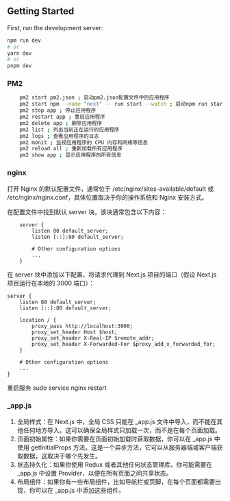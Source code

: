 ## Getting Started

First, run the development server:

```bash
npm run dev
# or
yarn dev
# or
pnpm dev
```

### PM2

```bash
    pm2 start pm2.json ; 启动pm2.json配置文件中的应用程序
    pm2 start npm --name "next" -- run start --watch ; 启动npm run start命令
    pm2 stop app ; 停止应用程序
    pm2 restart app ; 重启应用程序
    pm2 delete app ; 删除应用程序
    pm2 list ; 列出当前正在运行的应用程序
    pm2 logs ; 查看应用程序的日志
    pm2 monit ; 监视应用程序的 CPU 内存和网络等信息
    pm2 reload all ; 重新加载所有应用程序
    pm2 show app ; 显示应用程序的所有信息
```

### nginx

打开 Nginx 的默认配置文件，通常位于 /etc/nginx/sites-available/default 或 /etc/nginx/nginx.conf，具体位置取决于你的操作系统和
Nginx 安装方式。

在配置文件中找到默认 server 块。该块通常包含以下内容：

```
    server {
        listen 80 default_server;
        listen [::]:80 default_server;
    
        # Other configuration options
        ...
    }

```

在 server 块中添加以下配置，将请求代理到 Next.js 项目的端口（假设 Next.js 项目运行在本地的 3000 端口）：

```
server {
    listen 80 default_server;
    listen [::]:80 default_server;

    location / {
        proxy_pass http://localhost:3000;
        proxy_set_header Host $host;
        proxy_set_header X-Real-IP $remote_addr;
        proxy_set_header X-Forwarded-For $proxy_add_x_forwarded_for;
    }

    # Other configuration options
    ...
}
```

重启服务 sudo service nginx restart

### _app.js

1. 全局样式：在 Next.js 中，全局 CSS 只能在 _app.js 文件中导入，而不能在其他任何地方导入。这可以确保全局样式只加载一次，而不是在每个页面加载。
3. 页面初始属性：如果你需要在页面初始加载时获取数据，你可以在 _app.js 中使用 getInitialProps
   方法。这是一个异步方法，它可以从服务器端或客户端获取数据，这取决于哪个先发生。
5. 状态持久化：如果你使用 Redux 或者其他任何状态管理库，你可能需要在 _app.js 中设置 Provider，以便在所有页面之间共享状态。
7. 布局组件：如果你有一些布局组件，比如导航栏或页脚，在每个页面都需要出现，你可以在 _app.js 中添加这些组件。
